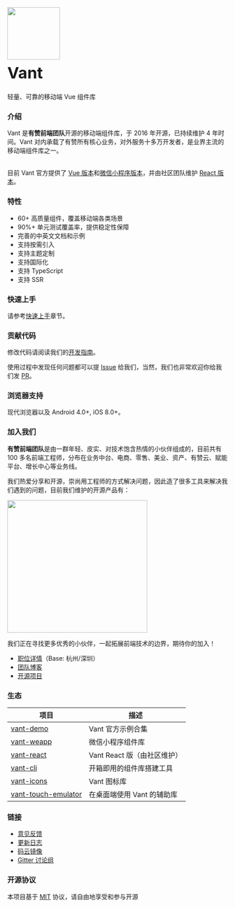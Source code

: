 <div class="card">
  <div class="van-doc-intro">
    <img class="van-doc-intro__logo" style="width: 120px; height: 120px;" src="https://img.yzcdn.cn/vant/logo.png">
    <h2 style="margin: 0; font-size: 36px; line-height: 60px;">Vant</h2>
    <p>轻量、可靠的移动端 Vue 组件库</p>
  </div>
</div>

### 介绍

Vant 是**有赞前端团队**开源的移动端组件库，于 2016 年开源，已持续维护 4 年时间。Vant 对内承载了有赞所有核心业务，对外服务十多万开发者，是业界主流的移动端组件库之一。 <br><br>

目前 Vant 官方提供了 [Vue 版本](https://vant-contrib.gitee.io/vant)和[微信小程序版本](http://vant-contrib.gitee.io/vant-weapp)，并由社区团队维护 [React 版本](https://github.com/mxdi9i7/vant-react)。

### 特性

- 60+ 高质量组件，覆盖移动端各类场景
- 90%+ 单元测试覆盖率，提供稳定性保障
- 完善的中英文文档和示例
- 支持按需引入
- 支持主题定制
- 支持国际化
- 支持 TypeScript
- 支持 SSR

### 快速上手

请参考[快速上手](#/zh-CN/quickstart)章节。

### 贡献代码

修改代码请阅读我们的[开发指南](#/zh-CN/contribution)。

使用过程中发现任何问题都可以提 [Issue](https://github.com/femessage/vant/issues) 给我们，当然，我们也非常欢迎你给我们发 [PR](https://github.com/femessage/vant/pulls)。

### 浏览器支持

现代浏览器以及 Android 4.0+, iOS 8.0+。

### 加入我们

**有赞前端团队**是由一群年轻、皮实、对技术饱含热情的小伙伴组成的，目前共有 100 多名前端工程师，分布在业务中台、电商、零售、美业、资产、有赞云、赋能平台、增长中心等业务线。

我们热爱分享和开源，崇尚用工程师的方式解决问题，因此造了很多工具来解决我们遇到的问题，目前我们维护的开源产品有：

<img src="https://img.yzcdn.cn/public_files/2019/07/22/f4b70763c55c8710c52c667ecf192c05.jpeg" style="width: 320px; height: 303px;">

我们正在寻找更多优秀的小伙伴，一起拓展前端技术的边界，期待你的加入！

- <a target="_blank" href="https://app.mokahr.com/apply/youzan/3750#/jobs/?keyword=%E5%89%8D%E7%AB%AF&_k=tueqds">职位详情</a>（Base: 杭州/深圳）
- <a target="_blank" href="https://tech.youzan.com/tag/front-end/">团队博客</a>
- <a target="_blank" href="https://github.com/youzan">开源项目</a>

### 生态

| 项目 | 描述 |
| --- | --- |
| [vant-demo](https://github.com/youzan/vant-demo) | Vant 官方示例合集 |
| [vant-weapp](https://github.com/youzan/vant-weapp) | 微信小程序组件库 |
| [vant-react](https://github.com/mxdi9i7/vant-react) | Vant React 版（由社区维护） |
| [vant-cli](https://github.com/femessage/vant/tree/dev/packages/vant-cli) | 开箱即用的组件库搭建工具 |
| [vant-icons](https://github.com/femessage/vant/tree/dev/packages/vant-icons) | Vant 图标库 |
| [vant-touch-emulator](https://github.com/femessage/vant/tree/dev/packages/vant-touch-emulator) | 在桌面端使用 Vant 的辅助库 |

### 链接

- [意见反馈](https://github.com/femessage/vant/issues)
- [更新日志](#/zh-CN/changelog)
- [码云镜像](https://vant-contrib.gitee.io/vant)
- [Gitter 讨论组](https://gitter.im/vant-contrib/discuss?utm_source=share-link&utm_medium=link&utm_campaign=share-link)

### 开源协议

本项目基于 [MIT](https://zh.wikipedia.org/wiki/MIT%E8%A8%B1%E5%8F%AF%E8%AD%89) 协议，请自由地享受和参与开源
